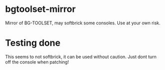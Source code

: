 # bgtoolset-mirror
Mirror of BG-TOOLSET, may softbrick some consoles. Use at your own risk.
# Testing done
This seems to not softbrick, it can be used without caution. Just dont turn off the console when patching!
